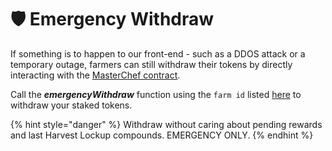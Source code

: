# 🛡️ Emergency Withdraw

If something is to happen to our front-end - such as a DDOS attack or a temporary outage, farmers can still withdraw their tokens by directly interacting with the [MasterChef contract](../tokenomics/contracts.md).

Call the _**emergencyWithdraw**_ function using the `farm id` listed [here](../features/harvest-lockup.md) to withdraw your staked tokens.

{% hint style="danger" %}
Withdraw without caring about pending rewards and last Harvest Lockup compounds. EMERGENCY ONLY.
{% endhint %}



